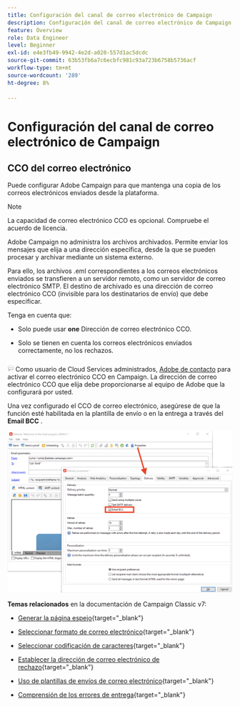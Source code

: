 ```yaml
---
title: Configuración del canal de correo electrónico de Campaign
description: Configuración del canal de correo electrónico de Campaign
feature: Overview
role: Data Engineer
level: Beginner
exl-id: e4e3fb49-9942-4e2d-a020-557d1ac5dcdc
source-git-commit: 63b53fb6a7c6ecbfc981c93a723b6758b5736acf
workflow-type: tm+mt
source-wordcount: '289'
ht-degree: 8%

---
```


# Configuración del canal de correo electrónico de Campaign

## CCO del correo electrónico

Puede configurar Adobe Campaign para que mantenga una copia de los correos electrónicos enviados desde la plataforma.

>[!NOTE]
>La capacidad de correo electrónico CCO es opcional. Compruebe el acuerdo de licencia.

Adobe Campaign no administra los archivos archivados. Permite enviar los mensajes que elija a una dirección específica, desde la que se pueden procesar y archivar mediante un sistema externo.

Para ello, los archivos .eml correspondientes a los correos electrónicos enviados se transfieren a un servidor remoto, como un servidor de correo electrónico SMTP. El destino de archivado es una dirección de correo electrónico CCO (invisible para los destinatarios de envío) que debe especificar.

Tenga en cuenta que:

* Solo puede usar **one** Dirección de correo electrónico CCO.

* Solo se tienen en cuenta los correos electrónicos enviados correctamente, no los rechazos.

![](../assets/do-not-localize/speech.png)  Como usuario de Cloud Services administrados, [Adobe de contacto](../start/campaign-faq.md#support) para activar el correo electrónico CCO en Campaign. La dirección de correo electrónico CCO que elija debe proporcionarse al equipo de Adobe que la configurará por usted.

Una vez configurado el CCO de correo electrónico, asegúrese de que la función esté habilitada en la plantilla de envío o en la entrega a través del **Email BCC** .

![](assets/email-bcc.png)


**Temas relacionados** en la documentación de Campaign Classic v7:


* [Generar la página espejo](https://experienceleague.adobe.com/docs/campaign-classic/using/sending-messages/sending-emails/sending-an-email/email-parameters.html#generating-mirror-page){target=&quot;_blank&quot;}

* [Seleccionar formato de correo electrónico](https://experienceleague.adobe.com/docs/campaign-classic/using/sending-messages/sending-emails/sending-an-email/email-parameters.html#selecting-message-formats){target=&quot;_blank&quot;}

* [Seleccionar codificación de caracteres](https://experienceleague.adobe.com/docs/campaign-classic/using/sending-messages/sending-emails/sending-an-email/email-parameters.html#character-encoding){target=&quot;_blank&quot;}

* [Establecer la dirección de correo electrónico de rechazo](https://experienceleague.adobe.com/docs/campaign-classic/using/sending-messages/sending-emails/sending-an-email/email-parameters.html#managing-bounce-emails){target=&quot;_blank&quot;}

* [Uso de plantillas de envíos de correo electrónico](https://experienceleague.adobe.com/docs/campaign-classic/using/sending-messages/using-delivery-templates/about-templates.html?lang=es){target=&quot;_blank&quot;}

* [Comprensión de los errores de entrega](https://experienceleague.adobe.com/docs/campaign-classic/using/sending-messages/monitoring-deliveries/understanding-delivery-failures.html){target=&quot;_blank&quot;}
